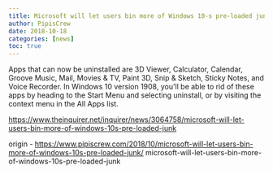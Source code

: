 ```yaml
---
title: Microsoft will let users bin more of Windows 10-s pre-loaded junk
author: PipisCrew
date: 2018-10-18
categories: [news]
toc: true
---
```


Apps that can now be uninstalled are 3D Viewer, Calculator, Calendar, Groove Music, Mail, Movies & TV, Paint 3D, Snip & Sketch, Sticky Notes, and Voice Recorder. In Windows 10 version 1908, you'll be able to rid of these apps by heading to the Start Menu and selecting uninstall, or by visiting the context menu in the All Apps list. 

https://www.theinquirer.net/inquirer/news/3064758/microsoft-will-let-users-bin-more-of-windows-10s-pre-loaded-junk

origin - https://www.pipiscrew.com/2018/10/microsoft-will-let-users-bin-more-of-windows-10s-pre-loaded-junk/ microsoft-will-let-users-bin-more-of-windows-10s-pre-loaded-junk
